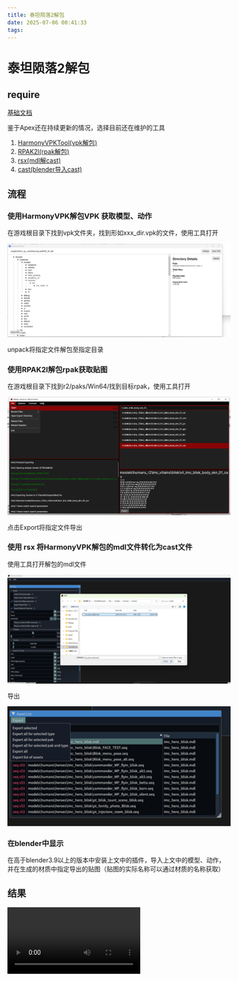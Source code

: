 ```yaml
---
title: 泰坦陨落2解包
date: 2025-07-06 00:41:33
tags:
---
```


# 泰坦陨落2解包

## require

[基础文档](https://noskill.gitbook.io/titanfall2/intro/duction/tools)

鉴于Apex还在持续更新的情况，选择目前还在维护的工具

1. [HarmonyVPKTool(vpk解包)](https://github.com/harmonytf/HarmonyVPKTool)
2. [RPAK2l(rpak解包)](https://github.com/headassbtw/rpak2l)
3. [rsx(mdl解cast)](https://github.com/r-ex/rsx)
4. [cast(blender导入cast)](https://github.com/dtzxporter/cast)
   
<!-- more -->

## 流程

### 使用HarmonyVPK解包VPK 获取模型、动作

在游戏根目录下找到vpk文件夹，找到形如xxx_dir.vpk的文件，使用工具打开

![vpk](ttf2Unpack/Snipaste_2025-07-06_20-13-35.png)

unpack将指定文件解包至指定目录

### 使用RPAK2l解包rpak获取贴图

在游戏根目录下找到r2/paks/Win64/找到目标rpak，使用工具打开

![alt text](ttf2Unpack/image.png)

点击Export将指定文件导出

### 使用 rsx 将HarmonyVPK解包的mdl文件转化为cast文件

使用工具打开解包的mdl文件

![alt text](ttf2Unpack/image1.png)

导出

![alt text](ttf2Unpack/image3.png)

### 在blender中显示

在高于blender3.9以上的版本中安装上文中的插件，导入上文中的模型、动作，并在生成的材质中指定导出的贴图（贴图的实际名称可以通过材质的名称获取）

## 结果

<video controls src="/2025/07/06/ttf2Unpack/output.mp4" title="Title"></video>

